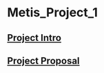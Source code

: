 # Metis_Project_1

## [Project Intro](https://github.com/nickdellaquilo/Metis_Project_1/blob/main/project_intro.md)

## [Project Proposal](https://github.com/nickdellaquilo/Metis_Project_1/blob/main/project_proposal.md)
